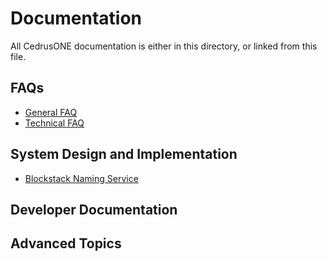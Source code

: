 # Documentation

All CedrusONE documentation is either in this directory, or linked
from this file.

## FAQs

* [General FAQ](https://github.com/cedruslogistics/CedrusONE/blob/master/docs/README.md)
* [Technical FAQ](https://github.com/cedruslogistics/CedrusONE/blob/master/docs/README.md)

## System Design and Implementation

* [Blockstack Naming Service](https://github.com/cedruslogistics/CedrusONE/blob/master/docs/README.md)

## Developer Documentation


## Advanced Topics

